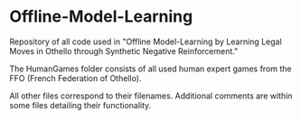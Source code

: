 # Offline-Model-Learning

Repository of all code used in "Offline Model-Learning by Learning Legal Moves in Othello through Synthetic Negative Reinforcement."

The HumanGames folder consists of all used human expert games from the FFO (French Federation of Othello).

All other files correspond to their filenames. Additional comments are within some files detailing their functionality. 
